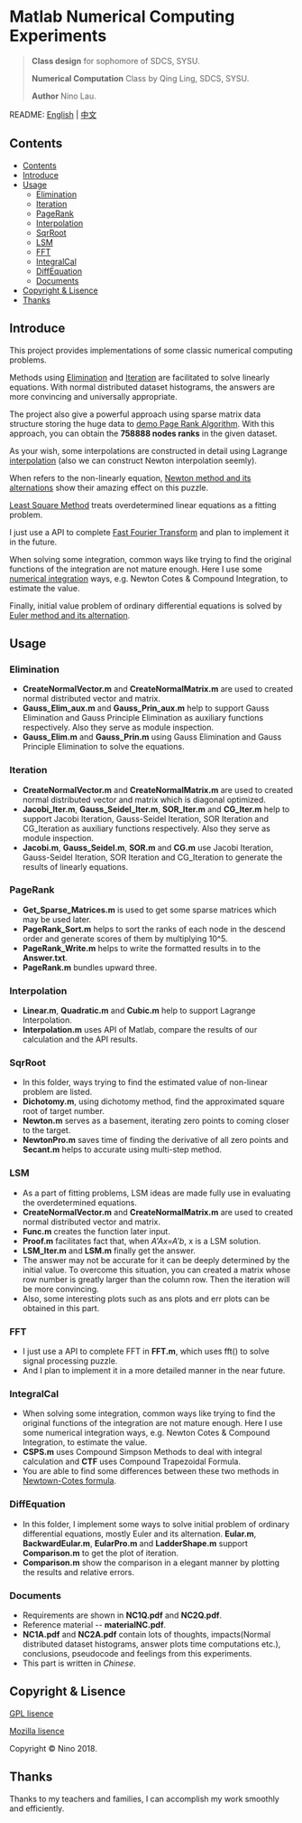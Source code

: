 # Matlab Numerical Computing Experiments

> **Class design** for sophomore of SDCS, SYSU. 
> 
> **Numerical Computation** Class by Qing Ling, SDCS, SYSU. 
> 
> **Author** Nino Lau.


README: [English](https://github.com/LovelyBuggies/Matlab_NumericalComputing_Experiments/blob/master/README.md) | [中文](https://github.com/LovelyBuggies/Matlab_NumericalComputing_Experiments/blob/master/README_zh.md)


## Contents

* [Contents](https://github.com/LovelyBuggies/Matlab_NumericalComputing_Experiments#contents)
* [Introduce](https://github.com/LovelyBuggies/Matlab_NumericalComputing_Experiments/blob/master/README.md#introduce)
* [Usage](https://github.com/LovelyBuggies/Matlab_NumericalComputing_Experiments/blob/master/README.md#usage)
	* [Elimination](https://github.com/LovelyBuggies/Matlab_NumericalComputing_Experiments/blob/master/README.md#elimination)
	* [Iteration](https://github.com/LovelyBuggies/Matlab_NumericalComputing_Experiments/blob/master/README.md#iteration)
	* [PageRank](https://github.com/LovelyBuggies/Matlab_NumericalComputing_Experiments/blob/master/README.md#pagerank)
	* [Interpolation](https://github.com/LovelyBuggies/Matlab_NumericalComputing_Experiments/blob/master/README.md#interpolation)
	* [SqrRoot](https://github.com/LovelyBuggies/Matlab_NumericalComputing_Experiments/blob/master/README.md#sqrroot)
	* [LSM](https://github.com/LovelyBuggies/Matlab_NumericalComputing_Experiments/blob/master/README.md#lsm)
	* [FFT](https://github.com/LovelyBuggies/Matlab_NumericalComputing_Experiments/blob/master/README.md#fft)
	* [IntegralCal](https://github.com/LovelyBuggies/Matlab_NumericalComputing_Experiments/blob/master/README.md#integralcal)
	* [DiffEquation](https://github.com/LovelyBuggies/Matlab_NumericalComputing_Experiments/blob/master/README.md#diffequation)
	* [Documents](https://github.com/LovelyBuggies/Matlab_NumericalComputing_Experiments/blob/master/README.md#documents)
* [Copyright &amp; Lisence](https://github.com/LovelyBuggies/Matlab_NumericalComputing_Experiments/blob/master/README.md#copyright--lisence)
* [Thanks](https://github.com/LovelyBuggies/Matlab_NumericalComputing_Experiments/blob/master/README.md#thanks)


## Introduce

This project provides implementations of some classic numerical computing problems. 

Methods using [Elimination](https://github.com/LovelyBuggies/Matlab_NumericalComputing_Experiments/tree/master/Elimination) and [Iteration](https://github.com/LovelyBuggies/Matlab_NumericalComputing_Experiments/tree/master/Iteration) are facilitated to solve linearly equations. With normal distributed dataset histograms, the answers are more convincing and universally appropriate. 

The project also give a powerful approach using sparse matrix data structure storing the huge data to [demo Page Rank Algorithm](https://github.com/LovelyBuggies/Matlab_NumericalComputing_Experiments/tree/master/PageRank). With this approach, you can obtain the **758888 nodes ranks** in the given dataset.

As your wish, some interpolations are constructed in detail using Lagrange [interpolation](https://github.com/LovelyBuggies/Matlab_NumericalComputing_Experiments/tree/master/Interpolation) (also we can construct Newton interpolation seemly). 

When refers to the non-linearly equation, [Newton method and its alternations](https://github.com/LovelyBuggies/Matlab_NumericalComputing_Experiments/tree/master/SqrtRoot) show their amazing effect on this puzzle. 

[Least Square Method](https://github.com/LovelyBuggies/Matlab_NumericalComputing_Experiments/tree/master/LSM) treats overdetermined linear equations as a fitting problem.

I just use a API to complete [Fast Fourier Transform](https://github.com/LovelyBuggies/Matlab_NumericalComputing_Experiments/tree/master/FFT) and plan to implement it in the future.

When solving some integration, common ways like trying to find the original functions of the integration are not mature enough. Here I use some [numerical integration](https://github.com/LovelyBuggies/Matlab_NumericalComputing_Experiments/tree/master/IntegralCal) ways, e.g. Newton Cotes & Compound Integration, to estimate the value.

Finally, initial value problem of ordinary differential equations is solved by [Euler method and its alternation](https://github.com/LovelyBuggies/Matlab_NumericalComputing_Experiments/tree/master/DiffEquation).


## Usage

### Elimination

* **CreateNormalVector.m** and **CreateNormalMatrix.m** are used to created normal distributed vector and matrix.
* **Gauss_Elim_aux.m** and **Gauss_Prin_aux.m** help to support Gauss Elimination and Gauss Principle Elimination as auxiliary functions respectively. Also they serve as module inspection.
* **Gauss_Elim.m** and **Gauss_Prin.m** using Gauss Elimination and Gauss Principle Elimination to solve the equations.

### Iteration

* **CreateNormalVector.m** and **CreateNormalMatrix.m** are used to created normal distributed vector and matrix which is diagonal optimized.
* **Jacobi_Iter.m**, **Gauss_Seidel_Iter.m**, **SOR_Iter.m** and **CG_Iter.m** help to support Jacobi Iteration, Gauss-Seidel Iteration, SOR Iteration and CG_Iteration as auxiliary functions respectively. Also they serve as module inspection.
* **Jacobi.m**, **Gauss_Seidel.m**, **SOR.m** and **CG.m** use Jacobi Iteration, Gauss-Seidel Iteration, SOR Iteration and CG_Iteration to generate the results of linearly equations.

### PageRank

* **Get_Sparse_Matrices.m** is used to get some sparse matrices which may be used later.
* **PageRank_Sort.m** helps to sort the ranks of each node in the descend order and generate scores of them by multiplying 10^5. 
* **PageRank_Write.m** helps to write the formatted results in to the **Answer.txt**.
* **PageRank.m** bundles upward three.

### Interpolation

* **Linear.m**, **Quadratic.m** and **Cubic.m** help to support Lagrange Interpolation.
* **Interpolation.m** uses API of Matlab, compare the results of our calculation and the API results.

### SqrRoot

* In this folder, ways trying to find the estimated value of non-linear problem are listed.
* **Dichotomy.m**, using dichotomy method, find the approximated square root of target number.
* **Newton.m** serves as a basement, iterating zero points to coming closer to the target.
* **NewtonPro.m** saves time of finding the derivative of all zero points and **Secant.m** helps to accurate using multi-step method.

### LSM

* As a part of fitting problems, LSM ideas are made fully use in evaluating the overdetermined equations.
* **CreateNormalVector.m** and **CreateNormalMatrix.m** are used to created normal distributed vector and matrix.
* **Func.m** creates the function later input.
* **Proof.m** facilitates fact that, when *A'Ax=A'b*, x is a LSM solution.
* **LSM_Iter.m** and **LSM.m** finally get the answer.
* The answer may not be accurate for it can be deeply determined by the initial value. To overcome this situation, you can created a matrix whose row number is greatly larger than the column row. Then the iteration will be more convincing. 
* Also, some interesting plots such as ans plots and err plots can be obtained in this part.

### FFT

* I just use a API to complete FFT in **FFT.m**, which uses fft() to solve signal processing puzzle. 
* And I plan to implement it in a more detailed manner in the near future.

### IntegralCal

* When solving some integration, common ways like trying to find the original functions of the integration are not mature enough. Here I use some numerical integration ways, e.g. Newton Cotes & Compound Integration, to estimate the value.
* **CSPS.m** uses Compound Simpson Methods to deal with integral calculation and **CTF** uses Compound Trapezoidal Formula.
* You are able to find some differences between these two methods in [Newtown-Cotes formula](https://en.wikipedia.org/wiki/Newton–Cotes_formulas).

### DiffEquation

* In this folder, I implement some ways to solve initial problem of ordinary differential equations, mostly Euler and its alternation. **Eular.m**, **BackwardEular.m**, **EularPro.m** and **LadderShape.m** support **Comparison.m** to get the plot of iteration.
* **Comparison.m** show the comparison in a elegant manner by plotting the results and relative errors.

### Documents

* Requirements are shown in **NC1Q.pdf** and **NC2Q.pdf**.
* Reference material -- **materialNC.pdf**.
* **NC1A.pdf** and **NC2A.pdf** contain lots of thoughts, impacts(Normal distributed dataset histograms, answer plots time computations etc.), conclusions, pseudocode and feelings from this experiments. 
* This part is written in *Chinese*.


## Copyright & Lisence

[GPL lisence](http://www.gnu.org/licenses/gpl.html)

[Mozilla lisence](https://www.mozilla.org/en-US/MPL/)

Copyright © Nino 2018.


## Thanks

Thanks to my teachers and families, I can accomplish my work smoothly and efficiently.




